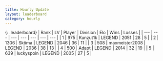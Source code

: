 ```yaml
---
title: Hourly Update
layout: leaderboard
category: hourly
---
```


{: .leaderboard}
| Rank | LV | Player | Division | Elo | Wins | Losses |
| --- | --- | --- | --- | --- | --- | --- |
| <span data-change="0">1</span> | 975 | <span title="ID: 392407">Kunzut1k</span> | LEGEND | <span data-change="0">2051</span> | <span data-change="0">28</span> | <span data-change="0">5</span> |
| <span data-change="0">2</span> | 1306 | <span title="ID: 353063">Sktima</span> | LEGEND | <span data-change="0">2046</span> | <span data-change="0">36</span> | <span data-change="0">11</span> |
| <span data-change="0">3</span> | 508 | <span title="ID: 410122">maxmeister2008</span> | LEGEND | <span data-change="0">2036</span> | <span data-change="0">38</span> | <span data-change="0">13</span> |
| <span data-change="8">4</span> | 500 | <span title="ID: 174926">Adapt</span> | LEGEND | <span data-change="24">2014</span> | <span data-change="4">32</span> | <span data-change="1">19</span> |
| <span data-change="0">5</span> | 639 | <span title="ID: 512212">luckyspoin</span> | LEGEND | <span data-change="0">2005</span> | <span data-change="0">27</span> | <span data-change="0">5</span> |